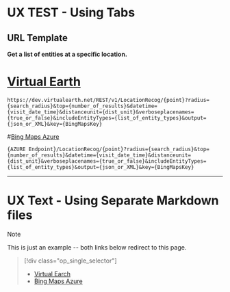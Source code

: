 # UX TEST - Using Tabs

## URL Template

**Get a list of entities at a specific location.**

# [Virtual Earth](#tab/tabid-1) 

```url
https://dev.virtualearth.net/REST/v1/LocationRecog/{point}?radius={search_radius}&top={number_of_results}&datetime={visit_date_time}&distanceunit={dist_unit}&verboseplacenames={true_or_false}&includeEntityTypes={list_of_entity_types}&output={json_or_XML}&key={BingMapsKey}
```

#[Bing Maps Azure](#tab/tabid-2)

```url
{AZURE Endpoint}/LocationRecog/{point}?radius={search_radius}&top={number_of_results}&datetime={visit_date_time}&distanceunit={dist_unit}&verboseplacenames={true_or_false}&includeEntityTypes={list_of_entity_types}&output={json_or_XML}&key={BingMapsKey}
```

***

# UX Text - Using Separate Markdown files

> [!NOTE]
> This is just an example -- both links below redirect to this page.

> [!div class="op_single_selector"]
> - [Virtual Earch](#)
> - [Bing Maps Azure](#)

